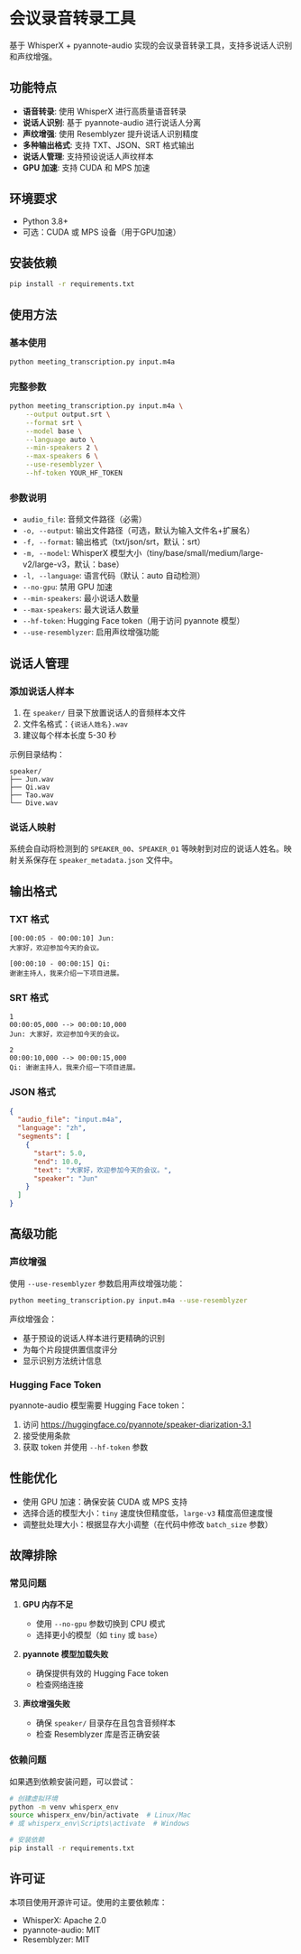 # 会议录音转录工具

基于 WhisperX + pyannote-audio 实现的会议录音转录工具，支持多说话人识别和声纹增强。

## 功能特点

- **语音转录**: 使用 WhisperX 进行高质量语音转录
- **说话人识别**: 基于 pyannote-audio 进行说话人分离
- **声纹增强**: 使用 Resemblyzer 提升说话人识别精度
- **多种输出格式**: 支持 TXT、JSON、SRT 格式输出
- **说话人管理**: 支持预设说话人声纹样本
- **GPU 加速**: 支持 CUDA 和 MPS 加速

## 环境要求

- Python 3.8+
- 可选：CUDA 或 MPS 设备（用于GPU加速）

## 安装依赖

```bash
pip install -r requirements.txt
```

## 使用方法

### 基本使用

```bash
python meeting_transcription.py input.m4a
```

### 完整参数

```bash
python meeting_transcription.py input.m4a \
    --output output.srt \
    --format srt \
    --model base \
    --language auto \
    --min-speakers 2 \
    --max-speakers 6 \
    --use-resemblyzer \
    --hf-token YOUR_HF_TOKEN
```

### 参数说明

- `audio_file`: 音频文件路径（必需）
- `-o, --output`: 输出文件路径（可选，默认为输入文件名+扩展名）
- `-f, --format`: 输出格式（txt/json/srt，默认：srt）
- `-m, --model`: WhisperX 模型大小（tiny/base/small/medium/large-v2/large-v3，默认：base）
- `-l, --language`: 语言代码（默认：auto 自动检测）
- `--no-gpu`: 禁用 GPU 加速
- `--min-speakers`: 最小说话人数量
- `--max-speakers`: 最大说话人数量
- `--hf-token`: Hugging Face token（用于访问 pyannote 模型）
- `--use-resemblyzer`: 启用声纹增强功能

## 说话人管理

### 添加说话人样本

1. 在 `speaker/` 目录下放置说话人的音频样本文件
2. 文件名格式：`{说话人姓名}.wav`
3. 建议每个样本长度 5-30 秒

示例目录结构：
```
speaker/
├── Jun.wav
├── Qi.wav
├── Tao.wav
└── Dive.wav
```

### 说话人映射

系统会自动将检测到的 `SPEAKER_00`、`SPEAKER_01` 等映射到对应的说话人姓名。映射关系保存在 `speaker_metadata.json` 文件中。

## 输出格式

### TXT 格式
```
[00:00:05 - 00:00:10] Jun:
大家好，欢迎参加今天的会议。

[00:00:10 - 00:00:15] Qi:
谢谢主持人，我来介绍一下项目进展。
```

### SRT 格式
```
1
00:00:05,000 --> 00:00:10,000
Jun: 大家好，欢迎参加今天的会议。

2
00:00:10,000 --> 00:00:15,000
Qi: 谢谢主持人，我来介绍一下项目进展。
```

### JSON 格式
```json
{
  "audio_file": "input.m4a",
  "language": "zh",
  "segments": [
    {
      "start": 5.0,
      "end": 10.0,
      "text": "大家好，欢迎参加今天的会议。",
      "speaker": "Jun"
    }
  ]
}
```

## 高级功能

### 声纹增强

使用 `--use-resemblyzer` 参数启用声纹增强功能：

```bash
python meeting_transcription.py input.m4a --use-resemblyzer
```

声纹增强会：
- 基于预设的说话人样本进行更精确的识别
- 为每个片段提供置信度评分
- 显示识别方法统计信息

### Hugging Face Token

pyannote-audio 模型需要 Hugging Face token：

1. 访问 https://huggingface.co/pyannote/speaker-diarization-3.1
2. 接受使用条款
3. 获取 token 并使用 `--hf-token` 参数

## 性能优化

- 使用 GPU 加速：确保安装 CUDA 或 MPS 支持
- 选择合适的模型大小：`tiny` 速度快但精度低，`large-v3` 精度高但速度慢
- 调整批处理大小：根据显存大小调整（在代码中修改 `batch_size` 参数）

## 故障排除

### 常见问题

1. **GPU 内存不足**
   - 使用 `--no-gpu` 参数切换到 CPU 模式
   - 选择更小的模型（如 `tiny` 或 `base`）

2. **pyannote 模型加载失败**
   - 确保提供有效的 Hugging Face token
   - 检查网络连接

3. **声纹增强失败**
   - 确保 `speaker/` 目录存在且包含音频样本
   - 检查 Resemblyzer 库是否正确安装

### 依赖问题

如果遇到依赖安装问题，可以尝试：

```bash
# 创建虚拟环境
python -m venv whisperx_env
source whisperx_env/bin/activate  # Linux/Mac
# 或 whisperx_env\Scripts\activate  # Windows

# 安装依赖
pip install -r requirements.txt
```

## 许可证

本项目使用开源许可证。使用的主要依赖库：
- WhisperX: Apache 2.0
- pyannote-audio: MIT
- Resemblyzer: MIT